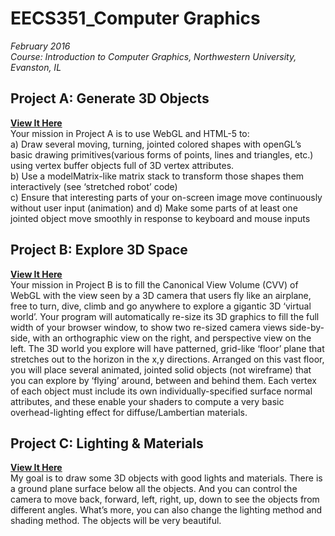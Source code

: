 # EECS351_Computer Graphics
_February 2016_ <br/>
_Course: Introduction to Computer Graphics, Northwestern University, Evanston, IL_

## Project A: Generate 3D Objects
**[View It Here](http://htmlpreview.github.io/?https://github.com/weihanchu/3DSpace_EECS351/blob/master/WeihanChu_ProjA.html)** <br/>
  Your mission in Project A is to use WebGL and HTML-5 to: <br/>
  a) Draw several moving, turning, jointed colored shapes with openGL’s basic drawing primitives(various forms of points, lines and triangles, etc.) using vertex buffer objects full of 3D vertex attributes. <br/>
  b) Use a modelMatrix-like matrix stack to transform those shapes them interactively (see ‘stretched robot’ code) <br/>
  c) Ensure that interesting parts of your on-screen image move continuously without user input (animation) and d) Make some parts of at least one jointed object move smoothly in response to keyboard and mouse inputs <br/>

## Project B: Explore 3D Space
**[View It Here](http://htmlpreview.github.io/?https://github.com/weihanchu/3DSpace_EECS351/blob/master/Weihanchu_ProjB.html)** <br/>
  Your mission in Project B is to fill the Canonical View Volume (CVV) of WebGL with the view seen by a 3D camera that users fly like an airplane, free to turn, dive, climb and go anywhere to explore a gigantic 3D ‘virtual world’. Your program will automatically re-size its 3D graphics to fill the full width of your browser window, to show two re-sized camera views side-by-side, with an orthographic view on the right, and perspective view on the left. The 3D world you explore will have patterned, grid-like ‘floor’ plane that stretches out to the horizon in the x,y directions. Arranged on this vast floor, you will place several animated, jointed solid objects (not wireframe) that you can explore by ‘flying’ around, between and behind them. Each vertex of each object must include its own individually-specified surface normal attributes, and these enable your shaders to compute a very basic overhead-lighting effect for diffuse/Lambertian materials.<br/>

## Project C: Lighting & Materials
**[View It Here](http://htmlpreview.github.io/?https://github.com/weihanchu/3DSpace_EECS351/blob/master/Weihanchu_ProjC.html)** <br/>
  My goal is to draw some 3D objects with good lights and materials. There is a ground plane surface below all the objects. And you can control the camera to move back, forward, left, right, up, down to see the objects from different angles. What’s more, you can also change the lighting method and shading method. The objects will be very beautiful.
